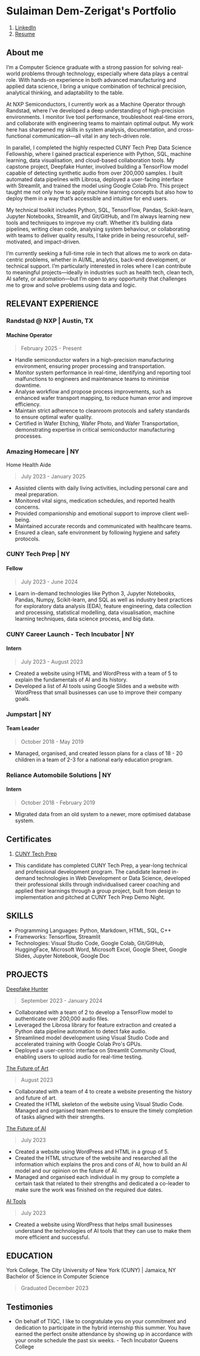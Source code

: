 # Sulaiman Dem-Zerigat's Portfolio

1. [LinkedIn](http://www.linkedin.com/in/sulaiman-dem-zerigat-43379a169)
2. <a href="images/Sulaiman Dem-Zerigat Resume.pdf" title="Download" download>Resume</a>

## About me

I’m a Computer Science graduate with a strong passion for solving real-world problems through technology, especially where data plays a central role. With hands-on experience in both advanced manufacturing and applied data science, I bring a unique combination of technical precision, analytical thinking, and adaptability to the table.

At NXP Semiconductors, I currently work as a Machine Operator through Randstad, where I’ve developed a deep understanding of high-precision environments. I monitor live tool performance, troubleshoot real-time errors, and collaborate with engineering teams to maintain optimal output. My work here has sharpened my skills in system analysis, documentation, and cross-functional communication—all vital in any tech-driven role.

In parallel, I completed the highly respected CUNY Tech Prep Data Science Fellowship, where I gained practical experience with Python, SQL, machine learning, data visualisation, and cloud-based collaboration tools. My capstone project, Deepfake Hunter, involved building a TensorFlow model capable of detecting synthetic audio from over 200,000 samples. I built automated data pipelines with Librosa, deployed a user-facing interface with Streamlit, and trained the model using Google Colab Pro. This project taught me not only how to apply machine learning concepts but also how to deploy them in a way that’s accessible and intuitive for end users.

My technical toolkit includes Python, SQL, TensorFlow, Pandas, Scikit-learn, Jupyter Notebooks, Streamlit, and Git/GitHub, and I’m always learning new tools and techniques to improve my craft. Whether it’s building data pipelines, writing clean code, analysing system behaviour, or collaborating with teams to deliver quality results, I take pride in being resourceful, self-motivated, and impact-driven.

I’m currently seeking a full-time role in tech that allows me to work on data-centric problems, whether in AI/ML, analytics, back-end development, or technical support. I’m particularly interested in roles where I can contribute to meaningful projects—ideally in industries such as health tech, clean tech, AI safety, or automation—but I’m open to any opportunity that challenges me to grow and solve problems using data and logic.

## RELEVANT EXPERIENCE

### Randstad @ NXP | Austin, TX

#### Machine Operator

> February 2025 - Present

- Handle semiconductor wafers in a high-precision manufacturing environment, ensuring proper processing and transportation.
- Monitor system performance in real-time, identifying and reporting tool malfunctions to engineers and maintenance teams to minimise downtime.
- Analyse workflow and propose process improvements, such as enhanced wafer transport mapping, to reduce human error and improve efficiency.
- Maintain strict adherence to cleanroom protocols and safety standards to ensure optimal wafer quality.
- Certified in Wafer Etching, Wafer Photo, and Wafer Transportation, demonstrating expertise in critical
  semiconductor manufacturing processes.

### Amazing Homecare | NY

Home Health Aide

> July 2023 - January 2025

- Assisted clients with daily living activities, including personal care and meal preparation.
- Monitored vital signs, medication schedules, and reported health concerns.
- Provided companionship and emotional support to improve client well-being.
- Maintained accurate records and communicated with healthcare teams.
- Ensured a clean, safe environment by following hygiene and safety protocols.

### CUNY Tech Prep | NY

#### Fellow

> July 2023 - June 2024

- Learn in-demand technologies like Python 3, Jupyter Notebooks, Pandas, Numpy, Scikit-learn, and SQL as well as industry best practices for exploratory data analysis (EDA), feature engineering, data collection and processing, statistical modelling, data visualisation, machine learning techniques, data science process, and big data.

### CUNY Career Launch - Tech Incubator | NY

#### Intern

> July 2023 - August 2023

- Created a website using HTML and WordPress with a team of 5 to explain the fundamentals of AI and its history.
- Developed a list of AI tools using Google Slides and a website with WordPress that small businesses can use to improve their company goals.

### Jumpstart | NY

#### Team Leader

> October 2018 - May 2019

- Managed, organised, and created lesson plans for a class of 18 - 20 children in a team of 2-3 for a national early education program.

### Reliance Automobile Solutions | NY

#### Intern

> October 2018 - February 2019

- Migrated data from an old system to a newer, more optimised database system.

## Certificates

1. <a href="images/CTP Certificate.pdf" title="Download" download>CUNY Tech Prep</a>

- This candidate has completed CUNY Tech Prep, a year-long technical and professional development program. The candidate learned in-demand technologies in Web Development or Data Science, developed their professional skills through individualised career coaching and applied their learnings through a group project, built from design to implementation and pitched at CUNY Tech Prep Demo Night.

## SKILLS

- Programming Languages: Python, Markdown, HTML, SQL, C++
- Frameworks: Tensorflow, Streamlit
- Technologies: Visual Studio Code, Google Colab, Git/GitHub, HuggingFace, Microsoft Word, Microsoft Excel, Google Sheet, Google Slides, Jupyter Notebook, Google Doc

## PROJECTS

[Deepfake Hunter](https://github.com/Sulaiman-Dem/DeepFake-Hunter)

> September 2023 - January 2024

- Collaborated with a team of 2 to develop a TensorFlow model to authenticate over 200,000 audio files.
- Leveraged the Librosa library for feature extraction and created a Python data pipeline automation to detect fake audio.
- Streamlined model development using Visual Studio Code and accelerated training with Google Colab Pro's GPUs.
- Deployed a user-centric interface on Streamlit Community Cloud, enabling users to upload audio for real-time testing.

[The Future of Art](https://devpost.com/software/the-future-of-art?ref_content=my-projects-tab&ref_feature=my_projects)

> August 2023

- Collaborated with a team of 4 to create a website presenting the history and future of art.
- Created the HTML skeleton of the website using Visual Studio Code.
  Managed and organised team members to ensure the timely completion of tasks aligned with their strengths.

[The Future of AI](https://group9-wp-su23.tiqc01.com)

> July 2023

- Created a website using WordPress and HTML in a group of 5.
- Created the HTML structure of the website and researched all the information which explains the pros and cons of AI, how to build an AI model and our opinion on the future of AI.
- Managed and organised each individual in my group to complete a certain task that related to their strengths and dedicated a co-leader to make sure the work was finished on the required due dates.

[AI Tools](https://sulaiman-wp-su23.tiqc01.com/)

> July 2023

- Created a website using WordPress that helps small businesses understand the technologies of AI tools that they can use to make them more efficient and successful.

## EDUCATION

York College, The City University of New York (CUNY) | Jamaica, NY
Bachelor of Science in Computer Science

> Graduated December 2023

## Testimonies

- On behalf of TIQC, I like to congratulate you on your commitment and dedication to participate in the hybrid internship this summer. You have earned the perfect onsite attendance by showing up in accordance with your onsite schedule the past six weeks. - Tech Incubator Queens College
